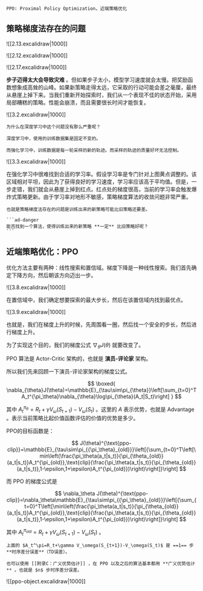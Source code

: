 ```ad-info
PPO: Proximal Policy Optimization，近端策略优化
```

## 策略梯度法存在的问题

![[2.13.excalidraw|1000]]

![[2.12.excalidraw|1000]]

![[2.17.excalidraw|1000]]

**步子迈得太大会导致灾难** 。但如果步子太小，模型学习速度就会太慢。把奖励函数想象成高耸的山峰。如果新策略走得太远，它采取的行动可能会差之毫厘，最终从悬崖上掉下来。当我们重新开始探索时，我们从一个表现不佳的状态开始，采用局部糟糕的策略。性能会崩溃，而且需要很长时间才能恢复。

![[3.2.excalidraw|1000]]

```ad-note
为什么在深度学习中这个问题没有那么严重呢？

深度学习中，使用的训练数据集是固定不变的。

而强化学习中，训练数据是每一轮采样的新的轨迹。而采样的轨迹的质量好坏无法控制。
```

![[3.3.excalidraw|1000]]

在强化学习中很难找到合适的学习率。假设学习率是专门针对上图黄点调整的。该区域相对平坦，因此为了获得良好的学习速度，学习率应该高于平均值。但是，一步走错，我们就会从悬崖上掉到红点。红点处的梯度很高，当前的学习率会触发爆炸式策略更新。由于学习率对地形不敏感，策略梯度算法的收敛问题非常严重。

````ad-attention
也就是策略梯度法存在的问题是训练出来的新策略可能比旧策略还要差。

```ad-danger
能否找到一个算法，使得训练出来的新策略 **一定** 比旧策略好呢？
```
````

## 近端策略优化：PPO

优化方法主要有两种：线性搜索和置信域。梯度下降是一种线性搜索。我们首先确定下降方向，然后朝该方向迈出一步。

![[3.8.excalidraw|1000]]

在置信域中，我们确定想要探索的最大步长，然后在该置信域内找到最优点。

![[3.9.excalidraw|1000]]

也就是，我们在梯度上升的时候，先周围看一圈，然后找一个安全的步长，然后进行梯度上升。

为了实现这个目的，我们的梯度公式 $\nabla_\theta J(\theta)$ 就要改变了。

PPO 算法是 $\text{Actor-Critic}$ 架构的，也就是 **演员-评论家** 架构。

所以我们先来回顾一下演员-评论家架构的梯度公式。

$$
\boxed{
\nabla_{\theta}J(\theta)=\mathbb{E}_{\tau\sim\pi_{\theta}}\left[\sum_{t=0}^TA_t^{\pi_\theta}\nabla_{\theta}\log\pi_{\theta}(A_t|S_t)\right]
}
$$

其中 $A_t^{\pi_\theta} = R_t+\gamma V_\omega(S_{t+1})-V_\omega(S_t)$ 。这里的 $A$ 表示优势，也就是 Advantage 。表示当前策略比起价值函数评估的价值的优势是多少。

PPO的目标函数是：

$$
J(\theta)^{\text{ppo-clip}}=\mathbb{E}_{\tau\sim\pi_{{\pi_\theta}_{old}}}\left[{\sum_{t=0}^T\left[\min\left(\frac{\pi_\theta(a_t|s_t)}{\pi_{\theta_{old}}(a_t|s_t)}A_t^{\pi_{old}},\text{clip}(\frac{\pi_\theta(a_t|s_t)}{\pi_{\theta_{old}}(a_t|s_t)},1-\epsilon,1+\epsilon)A_t^{\pi_{old}})\right)\right]}\right]
$$

而 PPO 的梯度公式是

$$
\nabla_\theta J(\theta)^{\text{ppo-clip}}=\nabla_\theta\mathbb{E}_{\tau\sim\pi_{{\pi_\theta}_{old}}}\left[{\sum_{t=0}^T\left[\min\left(\frac{\pi_\theta(a_t|s_t)}{\pi_{\theta_{old}}(a_t|s_t)}A_t^{\pi_{old}},\text{clip}(\frac{\pi_\theta(a_t|s_t)}{\pi_{\theta_{old}}(a_t|s_t)},1-\epsilon,1+\epsilon)A_t^{\pi_{old}})\right)\right]}\right]
$$

其中 $A_t^{\pi_{old}} = R_t+\gamma V_\omega(S_{t+1})-V_\omega(S_t)$ 。

```ad-note
上面的 $A_t^\pi=R_t+\gamma V_\omega(S_{t+1})-V_\omega(S_t)$ 是 ==1== 步 **时序差分误差**（TD误差）。

也可以使用 [[附录C：广义优势估计]] ，在 PPO 以及之后的算法基本都用 **广义优势估计** 。也就是 $n$ 步时序差分误差。
```

![[ppo-object.excalidraw|1000]]

